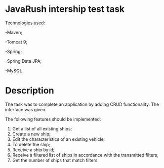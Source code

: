 # JavaRush intership test task

Technologies used:

-Maven;

-Tomcat 9;

-Spring;

-Spring Data JPA;

-MySQL

# Description

The task was to complete an application by adding CRUD functionality. The interface was given. 

The following features should be implemented:
1. Get a list of all existing ships;
2. Create a new ship;
3. Edit the characteristics of an existing vehicle;
4. To delete the ship;
5. Receive a ship by id;
6. Receive a filtered list of ships in accordance with the transmitted
filters;
7. Get the number of ships that match filters
